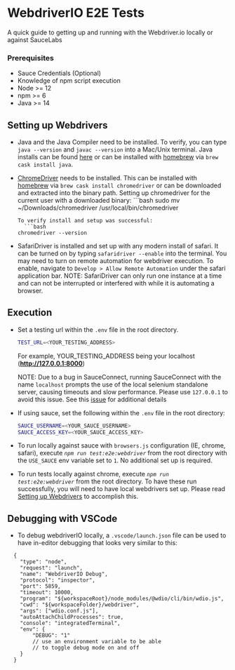 # WebdriverIO E2E Tests

A quick guide to getting up and running with the Webdriver.io locally or against SauceLabs

### Prerequisites

* Sauce Credentials (Optional)
* Knowledge of npm script execution
* Node >= 12
* npm >= 6
* Java >= 14

## Setting up Webdrivers

- Java and the Java Compiler need to be installed. To verify, you can type `java --version` and `javac --version` into a Mac/Unix terminal. Java installs can be found [here](https://www.oracle.com/technetwork/java/javase/downloads/jdk8-downloads-2133151.html) or can be installed with [homebrew](../README.md#system-requirements) via `brew cask install java`.

- [ChromeDriver](https://sites.google.com/a/chromium.org/chromedriver/downloads) needs to be installed. This can be installed with [homebrew](../README.md#system-requirements) via `brew cask install chromedriver` or can be downloaded and extracted into the binary path.
    Setting up chromedriver for the current user with a downloaded binary:
	  ```bash
    sudo mv ~/Downloads/chromedriver /usr/local/bin/chromedriver
    ```
    To verify install and setup was successful:
	  ```bash
    chromedriver --version
    ```

- SafariDriver is installed and set up with any modern install of safari. It can be turned on by typing `safaridriver --enable` into the terminal. You may need to turn on remote automation for webdriver execution. To enable, navigate to `Develop > Allow Remote Automation` under the safari application bar. NOTE: SafariDriver can only run one instance at a time and can not be interrupted or interfered with while it is automating a browser.

## Execution
* Set a testing url within the `.env` file in the root directory.

    ```bash
    TEST_URL=<YOUR_TESTING_ADDRESS>
    ```
    For example, YOUR_TESTING_ADDRESS being your localhost (**http://127.0.0.1:8000**)

    NOTE: Due to a bug in SauceConnect, running SauceConnect with the name `localhost` prompts the use
    of the local selenium standalone server, causing timeouts and slow performance. Please use `127.0.0.1` to avoid this issue.
    See this [issue](https://github.com/webdriverio/webdriverio/issues/3754) for additional details

* If using sauce, set the following within the `.env` file in the root directory:

    ```bash
    SAUCE_USERNAME=<YOUR_SAUCE_USERNAME>
    SAUCE_ACCESS_KEY=<YOUR_SAUCE_ACCESS_KEY>
    ```
* To run locally against sauce with `browsers.js` configuration (IE, chrome, safari), execute _`npm run test:e2e:webdriver`_ from the root directory with the `USE_SAUCE` env variable set to `1`. No additional set up is required.

* To run tests locally against chrome, execute _`npm run test:e2e:webdriver`_ from the root directory. To have these run successfully, you will need to have local webdrivers set up. Please read [Setting up Webdrivers](#setting-up-webdrivers) to accomplish this.

## Debugging with VSCode
- To debug webdriverIO locally, a `.vscode/launch.json` file can be used to have in-editor debugging that looks very similar to this:
```
  {
    "type": "node",
    "request": "launch",
    "name": "WebdriverIO Debug",
    "protocol": "inspector",
    "port": 5859,
    "timeout": 10000,
    "program": "${workspaceRoot}/node_modules/@wdio/cli/bin/wdio.js",
    "cwd": "${workspaceFolder}/webdriver",
    "args": ["wdio.conf.js"],
    "autoAttachChildProcesses": true,
    "console": "integratedTerminal",
    "env": {
        "DEBUG": "1"
        // use an environment variable to be able
        // to toggle debug mode on and off
    }
  }
```
